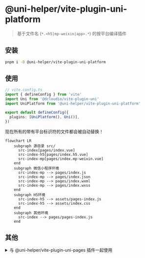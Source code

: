 # @uni-helper/vite-plugin-uni-platform

> 基于文件名 (`*.<h5|mp-weixin|app>.*`) 的按平台编译插件

## 安装

```bash
pnpm i -D @uni-helper/vite-plugin-uni-platform
```

## 使用

```ts
// vite.config.ts
import { defineConfig } from 'vite'
import Uni from '@dcloudio/vite-plugin-uni'
import UniPlatform from '@uni-helper/vite-plugin-uni-platform'

export default defineConfig({
  plugins: [UniPlatform(), Uni()],
})
```

现在所有的带有平台标识符的文件都会被自动替换！

```mermaid
flowchart LR
    subgraph 源目录 src/
      src-index[pages/index.vue]
      src-index-h5[pages/index.h5.vue]
      src-index-mp[pages/index.mp-weixin.vue]
    end
    subgraph 微信小程序环境
      src-index-mp --> pages/index.js
      src-index-mp --> pages/index.json
      src-index-mp --> pages/index.wxml
      src-index-mp --> pages/index.wxss
    end
    subgraph H5环境
      src-index-h5 --> assets/pages-index.js
      src-index-h5 --> assets/index.css
    end
    subgraph 其他环境
      src-index --> pages/pages-index.js
    end

```
## 其他

<details>

<summary>与 @uni-helper/vite-plugin-uni-pages 插件一起使用</summary>
<br>

> [!NOTE]
> 自 vite-plugin-uni-pages 插件 0.2.12 起，不再需要进行处理。

```ts
// vite.config.ts
import { defineConfig } from 'vite'
import Uni from '@dcloudio/vite-plugin-uni'
import UniPlatform from '@uni-helper/vite-plugin-uni-platform'
import UniPages from '@uni-helper/vite-plugin-uni-pages'
import { platform } from '@uni-helper/uni-env'

export default defineConfig({
  plugins: [
    UniPlatform(),
    UniPages({
      onBeforeWriteFile(ctx) {
        const pagesMap = new Map()
        const pages = ctx.pageMetaData
          .filter(v => !/\..*$/.test(v.path) || v.path.includes(platform))
          .map(v => ({ ...v, path: v.path.replace(/\..*$/, '') }))
        pages.forEach(v => pagesMap.set(v.path, v))
        ctx.pageMetaData = [...pagesMap.values()]
      },
    }),
    Uni(),
  ],
})
```

</details>
